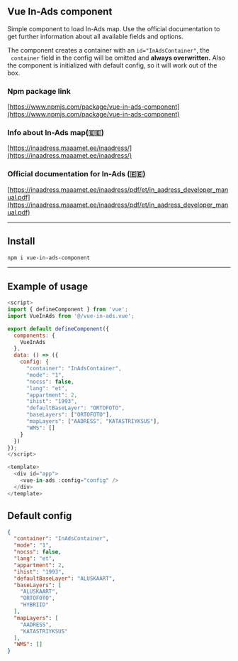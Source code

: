 ## Vue In-Ads component

Simple component to load In-Ads map. Use the official documentation to get further information about all available fields and options.

The component creates a container with an `id="InAdsContainer"`, the   `container` field in the config will be omitted and **always overwritten.**
 Also the component is initialized with default config, so it will work out of the box.

### Npm package link
[https://www.npmjs.com/package/vue-in-ads-component](https://www.npmjs.com/package/vue-in-ads-component)


### Info about In-Ads map(🇪🇪)

[https://inaadress.maaamet.ee/inaadress/](https://inaadress.maaamet.ee/inaadress/)

### Official documentation for In-Ads (🇪🇪)

[https://inaadress.maaamet.ee/inaadress/pdf/et/in_aadress_developer_manual.pdf](https://inaadress.maaamet.ee/inaadress/pdf/et/in_aadress_developer_manual.pdf)

---
## Install

```bash
npm i vue-in-ads-component
```

---
## Example of usage

```javascript
<script>
import { defineComponent } from 'vue';
import VueInAds from '@/vue-in-ads.vue';

export default defineComponent({
  components: {
    VueInAds
  },
  data: () => ({
    config: {
      "container": "InAdsContainer",
      "mode": "1",
      "nocss": false,
      "lang": "et",
      "appartment": 2,
      "ihist": "1993",
      "defaultBaseLayer": "ORTOFOTO",
      "baseLayers": ["ORTOFOTO"],
      "mapLayers": ["AADRESS", "KATASTRIYKSUS"],
      "WMS": []
    }
  })
});
</script>

<template>
  <div id="app">
    <vue-in-ads :config="config" />
  </div>
</template>
```
## Default config

```json
{
  "container": "InAdsContainer",
  "mode": "1",
  "nocss": false,
  "lang": "et",
  "appartment": 2,
  "ihist": "1993",
  "defaultBaseLayer": "ALUSKAART",
  "baseLayers": [
    "ALUSKAART",
    "ORTOFOTO",
    "HYBRIID"
  ],
  "mapLayers": [
    "AADRESS",
    "KATASTRIYKSUS"
  ],
  "WMS": []
}
```
